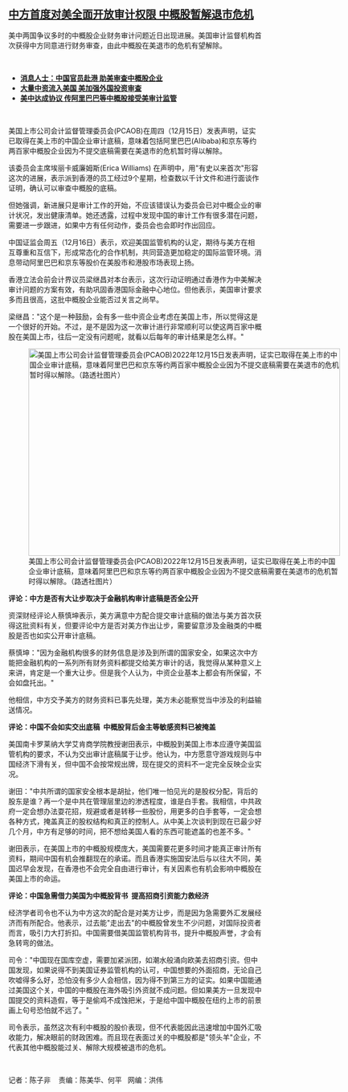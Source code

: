 <!--1671213111000-->
[中方首度对美全面开放审计权限  中概股暂解退市危机](https://www.rfa.org/mandarin/yataibaodao/jingmao/ec-12162022123648.html)
------

<p>美中两国争议多时的中概股企业财务审计问题近日出现进展。美国审计监督机构首次获得中方同意进行财务审查，由此中概股在美退市的危机有望解除。</p><p><span class="result-title"> </span></p><ul><li><a href="https://www.rfa.org/mandarin/yataibaodao/jingmao/kw-09222022102210.html"><strong>消息人士：中国官员赴港 助美审查中概股企业</strong></a></li><li><strong><a href="https://www.rfa.org/mandarin/yataibaodao/junshiwaijiao/tj-09162022110434.html">大量中资流入美国 美加强外国投资审查</a></strong></li><li><strong><a href="https://www.rfa.org/mandarin/Xinwen/6-08302022135929.html">美中达成协议 传阿里巴巴等中概股接受美审计监管</a></strong></li></ul><p><span class="result-title"> </span></p><p><span style="font-weight: 400;">美国上市公司会计监督管理委员会(PCAOB)在周四（12月15日）发表声明，证实已取得在美上市的中国企业审计底稿，意味着包括阿里巴巴(Alibaba)和京东等约两百家中概股企业因为不提交底稿需要在美退市的危机暂时得以解除。</span></p><p><span style="font-weight: 400;">该委员会主席埃丽卡威廉姆斯(Erica Williams) 在声明中，用"有史以来首次"形容这次的进展，表示派到香港的员工经过9个星期，检查数以千计文件和进行面谈作证明，确认可以审查中概股的底稿。</span></p><p><span style="font-weight: 400;">但她强调，新进展只是审计工作的开始，不应该错误认为委员会已对中概企业的审计状况，发出健康清单。她还透露，过程中发现中国的审计工作有很多潜在问题，需要进一步跟进，如果中方有任何动作，委员会也会即时作出回应。</span></p><p><span style="font-weight: 400;">中国证监会周五（12月16日）表示，欢迎美国监管机构的认定，期待与美方在相互尊重和互信下，形成常态化的合作机制，共同营造更加稳定的国际监管环境。消息带动阿里巴巴和京东等股价在美股市和港股市场表现上扬。</span></p><p><span style="font-weight: 400;">香港立法会前会计界议员梁继昌对本台表示，这次行动证明通过香港作为中美解决审计问题的方案有效，有助巩固香港国际金融中心地位。但他表示，美国审计要求多而且很高，这批中概股企业能否过关言之尚早。</span></p><p><span style="font-weight: 400;">梁继昌："这个是一种鼓励，会有多一些中资企业考虑在美国上市，所以觉得这是一个很好的开始。不过，是不是因为这一次审计进行非常顺利可以使这两百家中概股在美国上市，往后一定没有问题呢，就看以后每年的审计结果是怎么样。"</span></p><p><figure class="image-richtext image-inline captioned" style="width:620px;"><img alt="美国上市公司会计监督管理委员会(PCAOB)2022年12月15日发表声明，证实已取得在美上市的中国企业审计底稿，意味着阿里巴巴和京东等约两百家中概股企业因为不提交底稿需要在美退市的危机暂时得以解除。（路透社图片）" height="413" src="https://www.rfa.org/mandarin/yataibaodao/jingmao/ec-12162022123648.html/e16a.jpg/@@images/19cde139-4a60-4e7a-8c3a-afee1ae2b97d.jpeg" title="e16a.jpg" width="620"/><figcaption class="image-caption">美国上市公司会计监督管理委员会(PCAOB)2022年12月15日发表声明，证实已取得在美上市的中国企业审计底稿，意味着阿里巴巴和京东等约两百家中概股企业因为不提交底稿需要在美退市的危机暂时得以解除。（路透社图片）</figcaption><small></small></figure></p><p><b>评论：中方是否有大让步取决于金融机构审计底稿是否全公开</b></p><p><span style="font-weight: 400;">资深财经评论人蔡慎坤表示，美方满意中方配合提交审计底稿的做法与美方首次获得这批资料有关，但要评论中方是否对美方作出让步，需要留意涉及金融类的中概股是否也如实公开审计底稿。</span></p><p><span style="font-weight: 400;">蔡慎坤："因为金融机构很多的财务信息是涉及到所谓的国家安全，如果这次中方能把金融机构的一系列所有财务资料都提交给美方审计的话，我觉得从某种意义上来讲，肯定是一个重大让步。但是我个人认为，中资企业基本上都会有所保留，不会如盘托出。"</span></p><p><span style="font-weight: 400;">他相信，中方交予美方的财务资料已事先处理，美方未必能察觉当中涉及的利益输送情况。</span></p><p><b>评论：中国不会如实交出底稿  中概股背后金主等敏感资料已被掩盖</b></p><p><span style="font-weight: 400;">美国南卡罗莱纳大学艾肯商学院教授谢田表示，中概股到美国上市本应遵守美国监管机构的要求，不认为交出审计底稿属于让步。他认为，中方愿意守游戏规则与中国经济下滑有关，但中国不会按常规出牌，现在提交的资料不一定完全反映企业实况。</span></p><p><span style="font-weight: 400;">谢田："中共所谓的国家安全根本是胡扯，他们唯一怕见光的是股权分配，背后的股东是谁？再一个是中共在管理层里边的渗透程度，谁是白手套。我相信，中共政府一定会想办法耍花招，规避或者是转移一些股份，用更多的白手套等，一定会想各种方式，掩盖真正的股权结构和真正的控制人。从中美上次谈判到现在已最少好几个月，中方有足够的时间，把不想给美国人看的东西可能遮盖的也差不多。"</span></p><p><span style="font-weight: 400;">谢田表示，在美国上市的中概股规模庞大，美国需要花更多时间才能真正审计所有资料，期间中国有机会推翻现在的承诺。而且香港实施国安法后与以往大不同，美国迟早会发现，在香港也不会完全自由进行审计，有关因素也有机会影响中概股在美国上市的命运。</span></p><p><b>评论：中国急需借力美国为中概股背书  提高招商引资能力救经济</b></p><p><span style="font-weight: 400;">经济学者司令也不认为中方这次的配合是对美方让步，而是因为急需要外汇发展经济而有所配合。他表示，过去能"走出去"的中概股曾发生不少问题，对国际投资者而言，吸引力大打折扣。中国需要借美国监管机构背书，提升中概股声誉，才会有急转弯的做法。</span></p><p><span style="font-weight: 400;">司令："中国现在国库空虚，需要加紧派团，如潮水般涌向欧美去招商引资。但中国发现，如果说得不到美国证券监管机构的认可，中国想要的外面招商，无论自己吹嘘得多么好，恐怕没有多少人会相信，因为得不到第三方的证实。如果中国能通过美国这个关，中国的中概股在海外吸引外资就不成问题。但如果美方一旦发现中国提交的资料造假，等于是偷鸡不成蚀把米，于是给中国中概股在纽约上市的前景画上句号恐怕就不远了。"</span></p><p><span style="font-weight: 400;">司令表示，虽然这次有利中概股的股价表现，但不代表能因此迅速增加中国外汇吸收能力，解决眼前的财政困难。而且现在表面过关的中概股都是"领头羊"企业，不代表其他中概股能过关、解除大规模被退市的危机。</span></p><p><span style="font-weight: 400;"> </span></p><p><span style="font-weight: 400;">记者：陈子非    责编：陈美华、何平   网编：洪伟</span><span style="font-weight: 400;"></span></p>
